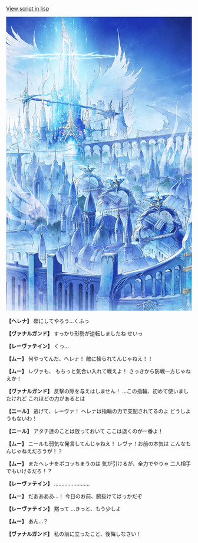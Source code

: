 [View script in lisp](../scripts/100213101.txt)

![angel_world.png](../images/backgrounds/angel_world.png)

**【ヘレナ】**
磔にしてやろう…くふっ

**【ヴァナルガンド】**
すっかり形勢が逆転しましたね
せいっ

**【レーヴァテイン】**
くっ…

**【ムー】**
何やってんだ、ヘレナ！
敵に操られてんじゃねえ！！

**【ムー】**
レヴァも、
もちっと気合い入れて戦えよ！
さっきから防戦一方じゃねえか！

**【ヴァナルガンド】**
反撃の隙を与えはしません！
…この指輪、初めて使いましたけれど
これほどの力があるとは

**【ニール】**
逃げて、レーヴァ！
ヘレナは指輪の力で支配されてるのよ
どうしようもないわ！

**【ニール】**
アタチ達のことは放っておいて
ここは退くのが一番よ！

**【ムー】**
ニールも弱気な発言してんじゃねえ！
レヴァ！お前の本気は
こんなもんじゃねえだろうが！？

**【ムー】**
またヘレナをボコッちまうのは
気が引けるが、全力でやりゃ
二人相手でもいけるだろ！？

**【レーヴァテイン】**
……………………

**【ムー】**
だああああ…！
今日のお前、腑抜けてばっかだぞ

**【レーヴァテイン】**
黙って
…きっと、もう少しよ

**【ムー】**
あん…？

**【ヴァナルガンド】**
私の前に立ったこと、後悔しなさい！